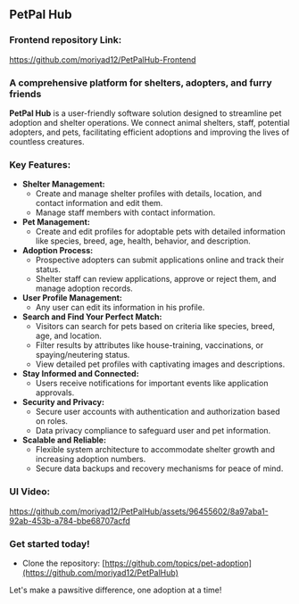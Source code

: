 ## PetPal Hub 

### Frontend repository Link:
https://github.com/moriyad12/PetPalHub-Frontend

### A comprehensive platform for shelters, adopters, and furry friends

**PetPal Hub** is a user-friendly software solution designed to streamline pet adoption and shelter operations. We connect animal shelters, staff, potential adopters, and pets, facilitating efficient adoptions and improving the lives of countless creatures.

### Key Features:

* **Shelter Management:**
    * Create and manage shelter profiles with details, location, and contact information and edit them.
    * Manage staff members with contact information.
* **Pet Management:**
    * Create and edit profiles for adoptable pets with detailed information like species, breed, age, health, behavior, and description.
* **Adoption Process:**
    * Prospective adopters can submit applications online and track their status.
    * Shelter staff can review applications, approve or reject them, and manage adoption records.
* **User Profile Management:**
    * Any user can edit its information in his profile.
* **Search and Find Your Perfect Match:**
    * Visitors can search for pets based on criteria like species, breed, age, and location.
    * Filter results by attributes like house-training, vaccinations, or spaying/neutering status.
    * View detailed pet profiles with captivating images and descriptions.
* **Stay Informed and Connected:**
    * Users receive notifications for important events like application approvals.
* **Security and Privacy:**
    * Secure user accounts with authentication and authorization based on roles.
    * Data privacy compliance to safeguard user and pet information.
* **Scalable and Reliable:**
    * Flexible system architecture to accommodate shelter growth and increasing adoption numbers.
    * Secure data backups and recovery mechanisms for peace of mind.

### UI Video:


https://github.com/moriyad12/PetPalHub/assets/96455602/8a97aba1-92ab-453b-a784-bbe68707acfd


### Get started today!

* Clone the repository: [https://github.com/topics/pet-adoption](https://github.com/moriyad12/PetPalHub)
  
Let's make a pawsitive difference, one adoption at a time!
